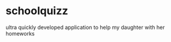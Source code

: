 schoolquizz
===========

ultra quickly developed application to help my daughter with her homeworks
